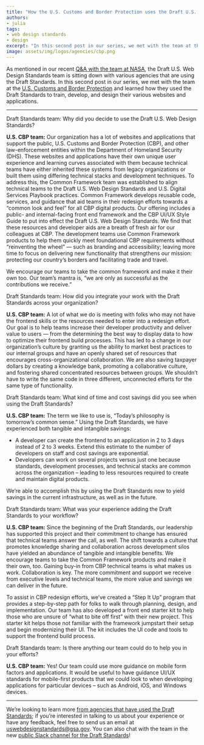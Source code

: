 ```yaml
---
title: "How the U.S. Customs and Border Protection uses the Draft U.S. Web Design Standards"
authors:
- julia
tags:
- web design standards
- design
excerpt: "In this second post in our series, we met with the team at the U.S. Customs and Border Protection and learned how they used the Draft Standards to train, develop, and design their various websites and applications."
image: assets/img/logos/agencies/cbp.png
---
```


As mentioned in our recent [Q&A with the team at NASA](https://18f.gsa.gov/2017/03/21/nasa-journey-with-us-web-design-standards/), the Draft U.S. Web Design Standards team is sitting down with various agencies that are using the Draft Standards. In this second post in our series, we met with the team at the [U.S. Customs and Border Protection](https://www.cbp.gov/) and learned how they used the Draft Standards to train, develop, and design their various websites and applications.

---

Draft Standards team: Why did you decide to use the Draft U.S. Web Design Standards?

**U.S. CBP team:** Our organization has a lot of websites and applications that support the public, U.S. Customs and Border Protection (CBP), and other law-enforcement entities within the Department of Homeland Security (DHS). These websites and applications have their own unique user experience and learning curves associated with them because technical teams have either inherited these systems from legacy organizations or built them using differing technical stacks and development techniques. To address this, the Common Framework team was established to align technical teams to the Draft U.S. Web Design Standards and U.S. Digital Services Playbook practices. Common Framework develops reusable code, services, and guidance that aid teams in their redesign efforts towards a “common look and feel” for all CBP digital products. Our offering includes a public- and internal-facing front end framework and the CBP UI/UX Style Guide to put into effect the Draft U.S. Web Design Standards. We find that these resources and developer aids are a breath of fresh air for our colleagues at CBP. The development teams use Common Framework products to help them quickly meet foundational CBP requirements without “reinventing the wheel” — such as branding and accessibility; leaving more time to focus on delivering new functionality that strengthens our mission: protecting our country’s borders and facilitating trade and travel.

We encourage our teams to take the common framework and make it their own too. Our team’s mantra is, “we are only as successful as the contributions we receive.”

Draft Standards team: How did you integrate your work with the Draft Standards across your organization?

**U.S. CBP team:** A lot of what we do is meeting with folks who may not have the frontend skills or the resources needed to enter into a redesign effort. Our goal is to help teams increase their developer productivity and deliver value to users — from the determining the best way to display data to how to optimize their frontend build processes. This has led to a change in our organization’s culture by granting us the ability to market best practices to our internal groups and have an openly shared set of resources that encourages cross-organizational collaboration. We are also saving taxpayer dollars by creating a knowledge bank, promoting a collaborative culture, and fostering shared concentrated resources between groups. We shouldn’t have to write the same code in three different, unconnected efforts for the same type of functionality.

Draft Standards team: What kind of time and cost savings did you see when using the Draft Standards?

**U.S. CBP team:** The term we like to use is, “Today’s philosophy is tomorrow’s common sense.” Using the Draft Standards, we have experienced both tangible and intangible savings:

-   A developer can create the frontend to an application in 2 to 3 days instead of 2 to 3 weeks. Extend this estimate to the number of developers on staff and cost savings are exponential.
-   Developers can work on several projects versus just one because standards, development processes, and technical stacks are common across the organization – leading to less resources required to create and maintain digital products.

We’re able to accomplish this by using the Draft Standards now to yield savings in the current infrastructure, as well as in the future.

Draft Standards team: What was your experience adding the Draft Standards to your workflow?

**U.S. CBP team:** Since the beginning of the Draft Standards, our leadership has supported this project and their commitment to change has ensured that technical teams answer the call, as well. The shift towards a culture that promotes knowledge sharing and collaboration across development silos have yielded an abundance of tangible and intangible benefits. We encourage teams to take the Common Framework products and make it their own, too. Gaining buy-in from CBP technical teams is what makes us work. Collaboration is key. The more commitment and support we receive from executive levels and technical teams, the more value and savings we can deliver in the future.

To assist in CBP redesign efforts, we’ve created a “Step It Up” program that provides a step-by-step path for folks to walk through planning, design, and implementation. Our team has also developed a front end starter kit to help those who are unsure of “what to bite off first” with their new project. This starter kit helps those not familiar with the framework jumpstart their setup and begin modernizing their UI. The kit includes the UI code and tools to support the frontend build process.

Draft Standards team: Is there anything our team could do to help you in your efforts?

**U.S. CBP team:** Yes! Our team could use more guidance on mobile form factors and applications. It would be useful to have guidance UI/UX standards for mobile-first products that we could look to when developing applications for particular devices – such as Android, iOS, and Windows devices.

---

We’re looking to learn more [from agencies that have used the Draft Standards](https://github.com/18F/web-design-standards/blob/staging/WHO_IS_USING_USWDS.md); if you’re interested in talking to us about your experience or have any feedback, feel free to send us an email at <uswebdesignstandards@gsa.gov>. You can also chat with the team in the new [public Slack channel for the Draft Standards](https://chat.18f.gov./)!
